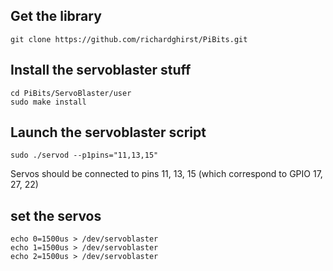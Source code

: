 ## Get the library
`git clone https://github.com/richardghirst/PiBits.git`

## Install the servoblaster stuff
```
cd PiBits/ServoBlaster/user
sudo make install
```

## Launch the servoblaster script
`sudo ./servod --p1pins="11,13,15"`

Servos should be connected to pins 11, 13, 15 (which correspond to GPIO 17, 27, 22)

## set the servos
```
echo 0=1500us > /dev/servoblaster
echo 1=1500us > /dev/servoblaster
echo 2=1500us > /dev/servoblaster
```
